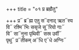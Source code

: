+++
title = "०१ प्र ब्रह्मैतु"

+++
प्र᳓ ब्र᳓ह्म एतु स᳓दनाद् ऋत᳓स्य  
वि᳓ रश्मि᳓भिः ससृजे सू᳓रियो गाः᳓  
वि᳓ सा᳓नुना पृथिवी᳓ सस्र उर्वी᳓  
पृथु᳓ प्र᳓तीकम् अ᳓धि ए᳓धे अग्निः᳓